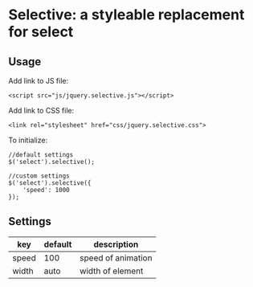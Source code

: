 Selective: a styleable replacement for select
==============
Usage
--------------
Add link to JS file:

	<script src="js/jquery.selective.js"></script>
Add link to CSS file:

	<link rel="stylesheet" href="css/jquery.selective.css">
To initialize:

	//default settings
	$('select').selective();
	
	//custom settings
	$('select').selective({
		'speed': 1000
	});
Settings
--------------
key | default | description
----|------|----
speed | 100  | speed of animation
width | auto | width of element
